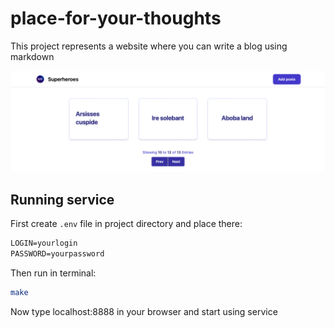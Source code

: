 # place-for-your-thoughts
This project represents a website where you can write a blog using markdown

![preview](misc/place-for-your-thoughts.png)

## Running service

First create `.env` file in project directory and place there:
```markdown
LOGIN=yourlogin
PASSWORD=yourpassword
```

Then run in terminal:
```bash
make
```

Now type localhost:8888 in your browser and start using service